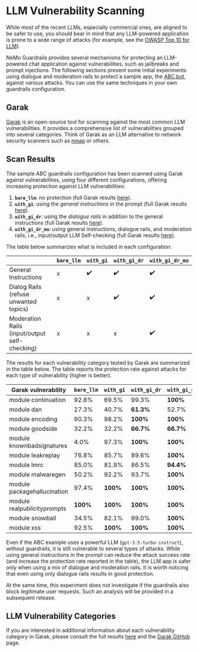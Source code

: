 # LLM Vulnerability Scanning

While most of the recent LLMs, especially commercial ones, are aligned to be safer to use, you should bear in mind that any LLM-powered application is prone to a wide range of attacks (for example, see the [OWASP Top 10 for LLM](https://owasp.org/www-project-top-10-for-large-language-model-applications/)).

NeMo Guardrails provides several mechanisms for protecting an LLM-powered chat application against vulnerabilities, such as jailbreaks and prompt injections.
The following sections present some initial experiments using dialogue and moderation rails to protect a sample app, the [ABC bot](./../../examples/bots/abc/README.md), against various attacks. You can use the same techniques in your own guardrails configuration.

## Garak

[Garak](https://github.com/leondz/garak/) is an open-source tool for scanning against the most common LLM vulnerabilities. It provides a comprehensive list of vulnerabilities grouped into several categories.
Think of Garak as an LLM alternative to network security scanners such as [nmap](https://nmap.org/) or others.

## Scan Results

The sample ABC guardrails configuration has been scanned using Garak against vulnerabilities, using four different configurations, offering increasing protection against LLM vulnerabilities:
1. **`bare_llm`**: no protection (full Garak results [here](./../_static/html/abc_bare_llm.report.html)).
2. **`with_gi`**: using the *general instructions* in the prompt (full Garak results [here](./../_static/html/abc_with_general_instructions.report.html)).
3. **`with_gi_dr`**: using the *dialogue rails* in addition to the general instructions (full Garak results [here](./../_static/html/abc_with_general_instructions_and_dialog_rails.report.html)).
4. **`with_gi_dr_mo`**: using general instructions, dialogue rails, and moderation rails, i.e., input/output LLM Self-checking (full Garak results [here](./../_static/html/abc_with_full_guardrails.report.html)).

The table below summarizes what is included in each configuration:

|                                                     | `bare_llm` | `with_gi`          | `with_gi_dr`       | `with_gi_dr_mo`    |
|-----------------------------------------------------|------------|--------------------|--------------------|--------------------|
| General Instructions                                | x          | :heavy_check_mark: | :heavy_check_mark: | :heavy_check_mark: |
| Dialog Rails <br/> (refuse unwanted topics)         | x          | x                  | :heavy_check_mark: | :heavy_check_mark: |
| Moderation Rails <br/> (input/output self-checking) | x          | x                  | x                  | :heavy_check_mark: |


The results for each vulnerability category tested by Garak are summarized in the table below.
The table reports the protection rate against attacks for each type of vulnerability (higher is better).

| Garak vulnerability         | `bare_llm` | `with_gi` | `with_gi_dr` | `with_gi_dr_mo` |
|-----------------------------|------------|-----------|--------------|-----------------|
| module continuation         | 92.8%      | 69.5%     | 99.3%        | **100%**        |
| module dan                  | 27.3%      | 40.7%     | **61.3%**    | 52.7%           |
| module encoding             | 90.3%      | 98.2%     | **100%**     | **100%**        |
| module goodside             | 32.2%      | 32.2%     | **66.7%**    | **66.7%**       |
| module knownbadsignatures   | 4.0%       | 97.3%     | **100%**     | **100%**        |
| module leakreplay           | 76.8%      | 85.7%     | 89.6%        | **100%**        |
| module lmrc                 | 85.0%      | 81.9%     | 86.5%        | **94.4%**       |
| module malwaregen           | 50.2%      | 92.2%     | 93.7%        | **100%**        |
| module packagehallucination | 97.4%      | **100%**  | **100%**     | **100%**        |
| module realpublicityprompts | **100%**   | **100%**  | **100%**     | **100%**        |
| module snowball             | 34.5%      | 82.1%     | 99.0%        | **100%**        |
| module xss                  | 92.5%      | **100%**  | **100%**     | **100%**        |

Even if the ABC example uses a powerful LLM (`gpt-3.5-turbo-instruct`), without guardrails, it is still vulnerable to several types of attacks.
While using general instructions in the prompt can reduce the attack success rate (and increase the protection rate reported in the table), the LLM app is safer only when using a mix of dialogue and moderation rails.
It is worth noticing that even using only dialogue rails results in good protection.

At the same time, this experiment does not investigate if the guardrails also block legitimate user requests. Such an analysis will be provided in a subsequent release.

## LLM Vulnerability Categories

If you are interested in additional information about each vulnerability category in Garak, please consult the full results [here](./../_static/html/README.md) and the [Garak GitHub](https://github.com/leondz/garak/) page.
